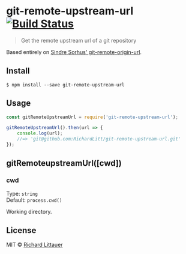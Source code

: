 # git-remote-upstream-url [![Build Status](https://travis-ci.org/RichardLitt/git-remote-upstream-url.svg?branch=master)](https://travis-ci.org/RichardLitt/git-remote-upstream-url)

> Get the remote upstream url of a git repository

Based entirely on [Sindre Sorhus' git-remote-origin-url](//github.com/sindresorhus/git-remote-origin-url).

## Install

```
$ npm install --save git-remote-upstream-url
```


## Usage

```js
const gitRemoteUpstreamUrl = require('git-remote-upstream-url');

gitRemoteUpstreamUrl().then(url => {
	console.log(url);
	//=> 'git@github.com:RichardLitt/git-remote-upstream-url.git'
});
```


## gitRemoteupstreamUrl([cwd])

### cwd

Type: `string`<br>
Default: `process.cwd()`

Working directory.


## License

MIT © [Richard Littauer](http://burntfen.com)
